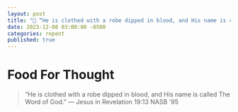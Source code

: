 ```yaml
---
layout: post
title: "💬 “He is clothed with a robe dipped in blood, and His name is called The Word of God.”"
date: 2023-12-08 03:00:00 -0500
categories: repent
published: true
---
```


# Food For Thought

> “He is clothed with a robe dipped in blood, and His name is called The Word of God.” — Jesus in Revelation 19:13 NASB '95

<script>
    var refTagger = {
        settings: {
            bibleVersion: 'ESV'
        }
    }; 

    (function(d, t) {
        var n=d.querySelector('[nonce]');
        refTagger.settings.nonce = n && (n.nonce||n.getAttribute('nonce'));
        var g = d.createElement(t), s = d.getElementsByTagName(t)[0];
        g.src = 'https://api.reftagger.com/v2/RefTagger.js';
        g.nonce = refTagger.settings.nonce;
        s.parentNode.insertBefore(g, s);
    }(document, 'script'));
</script>